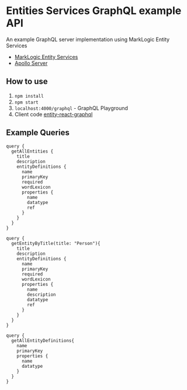# Entities Services GraphQL example API

An example GraphQL server implementation using MarkLogic Entity Services

- [MarkLogic Entity Services](https://docs.marklogic.com/guide/entity-services/getting-started)
- [Apollo Server](https://www.apollographql.com/docs/apollo-server/)

## How to use

1. `npm install`
2. `npm start`
3. `localhost:4000/graphql` - GraphQL Playground
4. Client code [entity-react-graphql](https://github.com/brucean52/entity-react-graphql)

## Example Queries

```
query {
  getAllEntities {
    title
    description
    entityDefinitions {
      name
      primaryKey
      required
      wordLexicon
      properties {
        name
        datatype
        ref
      }
    }
  }
}

query {
  getEntityByTitle(title: "Person"){
    title
    description
    entityDefinitions {
      name
      primaryKey
      required
      wordLexicon
      properties {
        name
        description
        datatype
        ref
      }
    }
  }
}

query { 
  getAllEntityDefinitions{
    name
    primaryKey
    properties {
      name
      datatype
    }
  }
}
```
